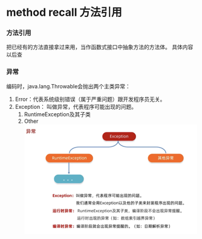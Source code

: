 # method recall 方法引用

### 方法引用
把已经有的方法直接拿过来用，当作函数式接口中抽象方法的方法体。
具体内容以后查

### 异常
编码时，java.lang.Throwable会抛出两个主类异常：
1. Error：代表系统级别错误（属于严重问题）跟开发程序员无关。
2. Exception： 叫做异常，代表程序可能出现的问题。
   1. RuntimeException及其子类
   2. Other
![exception](./image/1720505610076.jpg)

